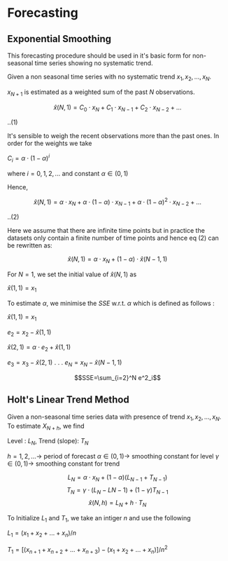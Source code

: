 # Forecasting
## Exponential Smoothing 
This forecasting procedure should be used in it's basic form for non-seasonal time series showing no systematic trend. 

Given a non seasonal time series with no systematic trend $x_1, x_2, ..., x_N$. 

$x_{N+1}$ is estimated as a weighted sum of the past $N$ observations. 

$$\hat{x}(N,1)=C_0\cdot x_N+C_1\cdot x_{N-1}+C_2\cdot x_{N-2}+...$$

..(1)

It's sensible to weigh the recent observations more than the past ones. In order for the weights we take 

$C_i = \alpha\cdot(1-\alpha)^i$

where $i=0,1,2,...$ and constant $\alpha\in(0,1)$

Hence, 

$$\hat{x}(N,1)=\alpha\cdot x_N+\alpha\cdot(1-\alpha)\cdot x_{N-1}+\alpha\cdot(1-\alpha)^2\cdot x_{N-2}+...$$

..(2)

Here we assume that there are infinite time points but in practice the datasets only contain a finite number of time points and hence eq (2) can be rewritten as:

$$\hat{x}(N,1)=\alpha\cdot x_N+(1-\alpha)\cdot \hat{x}(N-1,1)$$

For $N = 1$, we set the initial value of $\hat{x}(N,1)$ as 

$\hat{x}(1,1)=x_1$

To estimate $\alpha$, we minimise the $SSE$ w.r.t. $\alpha$ which is defined as follows :

$\hat{x}(1,1)=x_1$

$e_2 = x_2 - \hat{x}(1,1)$

$\hat{x}(2,1)=\alpha\cdot e_2+\hat{x}(1,1)$

$e_3 = x_3 - \hat{x}(2,1)$
.
.
.
$e_N = x_N - \hat{x}(N-1,1)$

$$SSE=\sum_{i=2}^N e^2_i$$

## Holt's Linear Trend Method

Given a non-seasonal time series data with presence of trend $x_1, x_2, ..., x_N$. To estimate $X_{N+h}$, we find

Level : $L_N$, Trend (slope): $T_N$

$h=1,2,...\longrightarrow$ period of forecast
$\alpha \in (0,1)\longrightarrow$ smoothing constant for level
$\gamma \in (0,1)\longrightarrow$ smoothing constant for trend

$$L_N=\alpha\cdot x_N + (1-\alpha)(L_{N-1}+T_{N-1})$$
$$T_N=\gamma\cdot(L_N-L{N-1})+(1-\gamma)T_{N-1}$$
$$\hat{x}(N,h)=L_N+h\cdot T_N$$

To Initialize $L_1$ and $T_1$, we take an intiger $n$ and use the following

$L_1 = (x_1+x_2+...+x_n)/n$

$T_1 = [(x_{n+1}+x_{n+2}+...+x_{n+3})-(x_1+x_2+...+x_n)]/n^2$